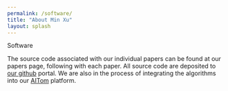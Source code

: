 ```yaml
---
permalink: /software/
title: "About Min Xu"
layout: splash
---
```


<p class="title">Software</p>

<p class="text">
    The source code associated with our individual papers can be found at our papers page, following with each paper. 
    All source code are deposited to <a href="https://github.com/xulabs" target="_blank">our github</a> portal. We are also in the process of integrating the algorithms into our <a href="https://github.com/xulabs/aitom" target="_blank">AITom</a> platform.
</p>
